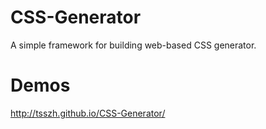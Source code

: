 # CSS-Generator
A simple framework for building web-based CSS generator.

# Demos
http://tsszh.github.io/CSS-Generator/
